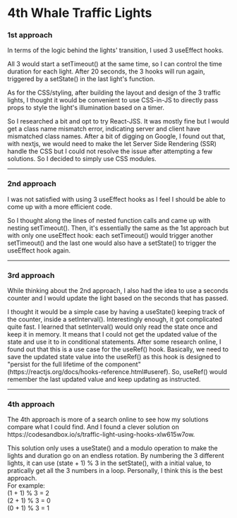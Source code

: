 <h1>4th Whale Traffic Lights</h1>
<h3>1st approach</h3>
<p>
  In terms of the logic behind the lights' transition, I used 3 useEffect hooks. 
</p>
<p>
  All 3 would start a setTimeout() at the same time, so I can control the time duration for each light. After 20 seconds, the 3 hooks will run again, triggered by a setState() in the last light's function.
</p>
<p>
  As for the CSS/styling, after building the layout and design of the 3 traffic lights, I thought it would be convenient to use CSS-in-JS to directly pass props to style the light's illumination based on a timer. 
</p>
<p>
  So I researched a bit and opt to try React-JSS. It was mostly fine but I would get a class name mismatch error, indicating server and client have mismatched class names. After a bit of digging on Google, I found out that, with nextjs, we would need to make the let Server Side Rendering (SSR) handle the CSS but I could not resolve the issue after attempting a few solutions. So I decided to simply use CSS modules.
</p>
<hr>
<h3>2nd approach</h3>
<p>
  I was not satisfied with using 3 useEffect hooks as I feel I should be able to come up with a more efficient code. 
</p>
<p>
  So I thought along the lines of nested function calls and came up with nesting setTimeout(). Then, it's essentially the same as the 1st approach but with only one useEffect hook: each setTimeout() would trigger another setTimeout() and the last one would also have a setState() to trigger the useEffect hook again.
</p>
<hr>
<h3>3rd approach</h3>
<p>
  While thinking about the 2nd approach, I also had the idea to use a seconds counter and I would update the light based on the seconds that has passed. 
</p>
<p>
  I thought it would be a simple case by having a useState() keeping track of the counter, inside a setInterval(). Interestingly enough, it got complicated quite fast. I learned that setInterval() would only read the state once and keep it in memory. It means that I could not get the updated value of the state and use it to in conditional statements. After some research online, I found out that this is a use case for the useRef() hook. Basically, we need to save the updated state value into the useRef() as this hook is designed to "persist for the full lifetime of the component" (https://reactjs.org/docs/hooks-reference.html#useref). So, useRef() would remember the last updated value and keep updating as instructed.
</p>
<hr>
<h3>4th approach</h3>
<p>
  The 4th approach is more of a search online to see how my solutions compare what I could find. And I found a clever solution on https://codesandbox.io/s/traffic-light-using-hooks-xlw615w7ow. 
</p>
<p>
  This solution only uses a useState() and a modulo operation to make the lights and duration go on an endless rotation. By numbering the 3 different lights, it can use (state + 1) % 3 in the setState(), with a initial value, to pratically get all the 3 numbers in a loop. Personally, I think this is the best approach.<br/>
  For example:<br/>
  (1 + 1) % 3 = 2<br/>
  (2 + 1) % 3 = 0<br/>
  (0 + 1) % 3 = 1<br/>
</p>

